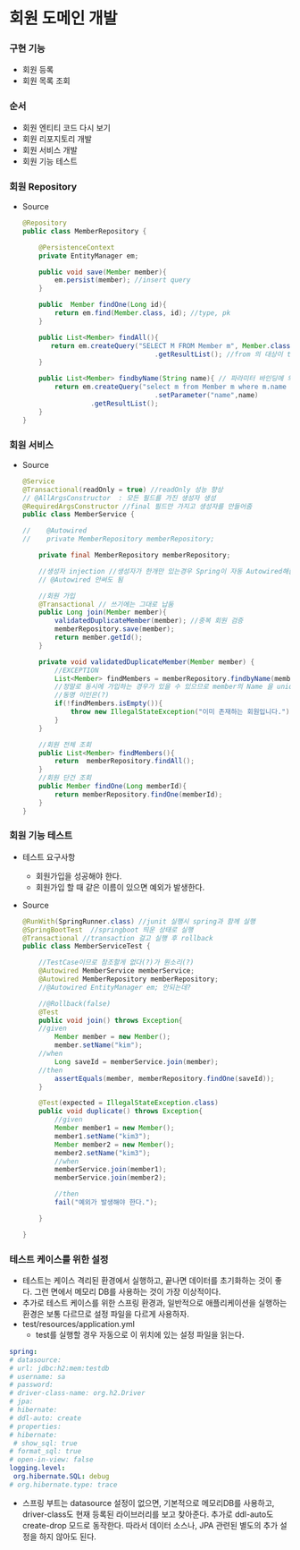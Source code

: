 # 회원 도메인 개발

### 구현 기능

- 회원 등록
- 회원 목록 조회

### 순서

- 회원 엔티티 코드 다시 보기
- 회원 리포지토리 개발
- 회원 서비스 개발
- 회원 기능 테스트

### 회원 Repository

- Source
    
    ```java
    @Repository
    public class MemberRepository {
    
        @PersistenceContext
        private EntityManager em;
    
        public void save(Member member){
            em.persist(member); //insert query
        }
    
        public  Member findOne(Long id){
            return em.find(Member.class, id); //type, pk
        }
    
        public List<Member> findAll(){
           return em.createQuery("SELECT M FROM Member m", Member.class)
    								 .getResultList(); //from 의 대상이 table 이 아니고 Entity
        }
    
        public List<Member> findbyName(String name){ // 파라미터 바인딩에 의한 특정 회원 검색
            return em.createQuery("select m from Member m where m.name = :name", Member.class)
    								 .setParameter("name",name)
                     .getResultList();
        }
    }
    ```
    

### 회원 서비스

- Source
    
    ```java
    @Service
    @Transactional(readOnly = true) //readOnly 성능 향상
    // @AllArgsConstructor  : 모든 필드를 가진 생성자 생성
    @RequiredArgsConstructor //final 필드만 가지고 생성자를 만들어줌
    public class MemberService {
    
    //    @Autowired
    //    private MemberRepository memberRepository;
    
        private final MemberRepository memberRepository;
    
        //생성자 injection //생성자가 한개만 있는경우 Spring이 자동 Autowired해줌
        // @Autowired 안써도 됨
    
        //회원 가입
        @Transactional // 쓰기에는 그대로 납둠
        public Long join(Member member){
            validatedDuplicateMember(member); //중복 회원 검증
            memberRepository.save(member);
            return member.getId();
        }
    
        private void validatedDuplicateMember(Member member) {
            //EXCEPTION
            List<Member> findMembers = memberRepository.findbyName(member.getName());
            //정말로 동시에 가입하는 경우가 있을 수 있으므로 member의 Name 을 unique 제약 조건 설정하는 것을 권장
            //동명 이인은(?)
            if(!findMembers.isEmpty()){
                throw new IllegalStateException("이미 존재하는 회원입니다.");
            }
        }
    
        //회원 전체 조회
        public List<Member> findMembers(){
            return  memberRepository.findAll();
        }
        //회원 단건 조회
        public Member findOne(Long memberId){
            return memberRepository.findOne(memberId);
        }
    }
    ```
    

### 회원 기능 테스트

- 테스트 요구사항
    - 회원가입을 성공해야 한다.
    - 회원가입 할 때 같은 이름이 있으면 예외가 발생한다.
- Source
    
    ```java
    @RunWith(SpringRunner.class) //junit 실행시 spring과 함께 실행
    @SpringBootTest  //springboot 띄운 상태로 실행
    @Transactional //transaction 걸고 실행 후 rollback
    public class MemberServiceTest {
    
        //TestCase이므로 참조할게 없다(?)가 뭔소리(?)
        @Autowired MemberService memberService;
        @Autowired MemberRepository memberRepository;
        //@Autowired EntityManager em; 안되는데?
    
        //@Rollback(false)
        @Test
        public void join() throws Exception{
        //given
            Member member = new Member();
            member.setName("kim");
        //when
            Long saveId = memberService.join(member);
        //then
            assertEquals(member, memberRepository.findOne(saveId));
        }
    
        @Test(expected = IllegalStateException.class)
        public void duplicate() throws Exception{
            //given
            Member member1 = new Member();
            member1.setName("kim3");
            Member member2 = new Member();
            member2.setName("kim3");
            //when
            memberService.join(member1);
            memberService.join(member2);
    
            //then
            fail("예외가 발생해야 한다.");
    
        }
    
    }
    ```
    

### 테스트 케이스를 위한 설정

- 테스트는 케이스 격리된 환경에서 실행하고, 끝나면 데이터를 초기화하는 것이 좋다. 그런 면에서 메모리 DB를 사용하는 것이 가장 이상적이다.
- 추가로 테스트 케이스를 위한 스프링 환경과, 일반적으로 애플리케이션을 실행하는 환경은 보통 다르므로 설정 파일을 다르게 사용하자.
- test/resources/application.yml
    - test를 실행할 경우 자동으로 이 위치에 있는 설정 파일을 읽는다.

```yaml
spring:
# datasource:
# url: jdbc:h2:mem:testdb
# username: sa
# password:
# driver-class-name: org.h2.Driver
# jpa:
# hibernate:
# ddl-auto: create
# properties:
# hibernate:
 # show_sql: true
# format_sql: true
# open-in-view: false
logging.level:
 org.hibernate.SQL: debug
# org.hibernate.type: trace
```

- 스프링 부트는 datasource 설정이 없으면, 기본적으로 메모리DB를 사용하고, driver-class도 현재 등록된 라이브러리를 보고 찾아준다. 추가로 ddl-auto도 create-drop 모드로 동작한다. 따라서 데이터 소스나, JPA 관련된 별도의 추가 설정을 하지 않아도 된다.